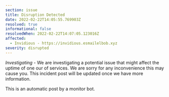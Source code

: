```yaml
---
section: issue
title: Disruption Detected
date: 2022-02-22T14:05:55.769903Z
resolved: true
informational: false
resolvedWhen: 2022-02-22T14:07:05.123016Z
affected:
  - Invidious - https://invidious.esmailelbob.xyz
severity: disrupted
---
```

*Investigating* - We are investigating a potential issue that might affect the uptime of one our of services. We are sorry for any inconvenience this may cause you. This incident post will be updated once we have more information.

This is an automatic post by a monitor bot.
        